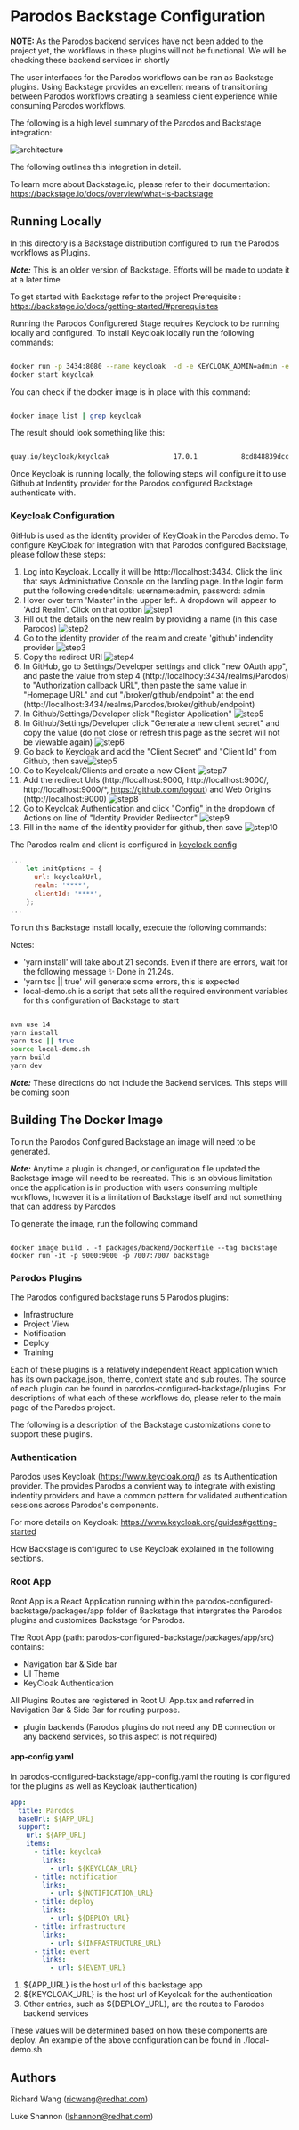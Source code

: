 # Parodos Backstage Configuration

**NOTE:** As the Parodos backend services have not been added to the project yet, the workflows in these plugins will not be functional. We will be checking these backend services in shortly

The user interfaces for the Parodos workflows can be ran as Backstage plugins. Using Backstage provides an excellent means of transitioning between Parodos workflows creating a seamless client experience while consuming Parodos workflows.

The following is a high level summary of the Parodos and Backstage integration:

![architecture](./readme-images/backstage-configured-parodos.png)

The following outlines this integration in detail.

To learn more about Backstage.io, please refer to their documentation:
https://backstage.io/docs/overview/what-is-backstage

## Running Locally

In this directory is a Backstage distribution configured to run the Parodos workflows as Plugins.

**_Note:_** This is an older version of Backstage. Efforts will be made to update it at a later time

To get started with Backstage refer to the project Prerequisite : https://backstage.io/docs/getting-started/#prerequisites

Running the Parodos Configurered Stage requires Keyclock to be running locally and configured. To install Keycloak locally run the following commands:

```sh

docker run -p 3434:8080 --name keycloak  -d -e KEYCLOAK_ADMIN=admin -e KEYCLOAK_ADMIN_PASSWORD=admin quay.io/keycloak/keycloak:17.0.1 start-dev
docker start keycloak

```
You can check if the docker image is in place with this command:

```sh

docker image list | grep keycloak

```

The result should look something like this:

```sh

quay.io/keycloak/keycloak                17.0.1           8cd848839dcc   7 months ago   578MB

```
Once Keycloak is running locally, the following steps will configure it to use Github at Indentity provider for the Parodos configured Backstage authenticate with.

### Keycloak Configuration

GitHub is used as the identity provider of KeyCloak in the Parodos demo. To configure KeyCloak for integration with that Parodos configured Backstage, please follow these steps:

1. Log into Keycloak. Locally it will be http://localhost:3434. Click the link that says Administrative Console on the landing page. In the login form put the following credenditals; username:admin, password: admin
2. Hover over term 'Master' in the upper left. A dropdown will appear to 'Add Realm'. Click on that option ![step1](./readme-images/new-realm.png)
3. Fill out the details on the new realm by providing a name (in this case Parodos) ![step2](./readme-images/parodos-realm.png)
4. Go to the identity provider of the realm and create 'github' indendity provider ![step3](./readme-images/kc-1.png)
5. Copy the redirect URI ![step4](./readme-images/kc-2.png)
6. In GitHub, go to Settings/Developer settings and click "new OAuth app", and paste the value from step 4 (http://localhody:3434/realms/Parodos) to "Authorization callback URL", then paste the same value in "Homepage URL" and cut "/broker/github/endpoint" at the end (http://localhost:3434/realms/Parodos/broker/github/endpoint)
7. In Github/Settings/Developer click "Register Application" ![step5](./readme-images/kc-3.png)
8. In Github/Settings/Developer click "Generate a new client secret" and copy the value (do not close or refresh this page as the secret will not be viewable again) ![step6](./readme-images/kc-4.png)
9. Go back to Keycloak and add the "Client Secret" and "Client Id" from Github, then save![step5](./readme-images/kc-5.png)
10. Go to Keycloak/Clients and create a new Client ![step7](./readme-images/kc-6.png)
11. Add the redirect Urls (http://localhost:9000, http://localhost:9000/, http://localhost:9000/*, https://github.com/logout) and Web Origins (http://localhost:9000) ![step8](./readme-images/kc-7.png)
12. Go to Keycloak Authentication and click "Config" in the dropdown of Actions on line of "Identity Provider Redirector" ![step9](./readme-images/kc-8.png)
13. Fill in the name of the identity provider for github, then save ![step10](./readme-images/kc-9.png)

The Parodos realm and client is configured in [keycloak config](./packages/app/src/components/Root/Root.tsx?#L149-L150)

```javascript
...
    let initOptions = {
      url: keycloakUrl,
      realm: '****',
      clientId: '****',
    };
...
```

To run this Backstage install locally, execute the following commands:

Notes:

- 'yarn install' will take about 21 seconds. Even if there are errors, wait for the following message ✨  Done in 21.24s.
- 'yarn tsc || true' will generate some errors, this is expected
- local-demo.sh is a script that sets all the required environment variables for this configuration of Backstage to start

```sh

nvm use 14 
yarn install
yarn tsc || true
source local-demo.sh
yarn build
yarn dev

```

**_Note:_** These directions do not include the Backend services. This steps will be coming soon

## Building The Docker Image

To run the Parodos Configured Backstage an image will need to be generated.

**_Note:_** Anytime a plugin is changed, or configuration file updated the Backstage image will need to be recreated. This is an obvious limitation once the application is in production with users consuming multiple workflows, however it is a limitation of Backstage itself and not something that can address by Parodos

To generate the image, run the following command

```shell

docker image build . -f packages/backend/Dockerfile --tag backstage
docker run -it -p 9000:9000 -p 7007:7007 backstage

```

### Parodos Plugins

The Parodos configured backstage runs 5 Parodos plugins:

- Infrastructure
- Project View
- Notification
- Deploy
- Training

Each of these plugins is a relatively independent React application which has its own package.json, theme, context state and sub routes. The source of each plugin can be found in parodos-configured-backstage/plugins. For descriptions of what each of these workflows do, please refer to the main page of the Parodos project.

The following is a description of the Backstage customizations done to support these plugins.

### Authentication

Parodos uses Keycloak (https://www.keycloak.org/) as its Authentication provider. The provides Parodos a convient way to integrate with existing indentity providers and have a common pattern for validated authentication sessions across Parodos's components.

For more details on Keycloak:
https://www.keycloak.org/guides#getting-started

How Backstage is configured to use Keycloak explained in the following sections.

### Root App

Root App is a React Application running within the parodos-configured-backstage/packages/app folder of Backstage that intergrates the Parodos plugins and customizes Backstage for Parodos.

The Root App (path: parodos-configured-backstage/packages/app/src) contains:

- Navigation bar & Side bar
- UI Theme
- KeyCloak Authentication

All Plugins Routes are registered in Root UI App.tsx and referred in Navigation Bar & Side Bar for routing purpose.

- plugin backends (Parodos plugins do not need any DB connection or any backend services, so this aspect is not required)

#### app-config.yaml

In parodos-configured-backstage/app-config.yaml the routing is configured for the plugins as well as Keycloak (authentication)

```yaml
app:
  title: Parodos
  baseUrl: ${APP_URL}
  support:
    url: ${APP_URL}
    items:
      - title: keycloak
        links:
          - url: ${KEYCLOAK_URL}
      - title: notification
        links:
          - url: ${NOTIFICATION_URL}
      - title: deploy
        links:
          - url: ${DEPLOY_URL}
      - title: infrastructure
        links:
          - url: ${INFRASTRUCTURE_URL}
      - title: event
        links:
          - url: ${EVENT_URL}
```

1. ${APP_URL} is the host url of this backstage app
2. ${KEYCLOAK_URL} is the host url of Keycloak for the authentication
3. Other entries, such as ${DEPLOY_URL}, are the routes to Parodos backend services

These values will be determined based on how these components are deploy. An example of the above configuration can be found in ./local-demo.sh

## Authors

Richard Wang (ricwang@redhat.com)

Luke Shannon (lshannon@redhat.com)
